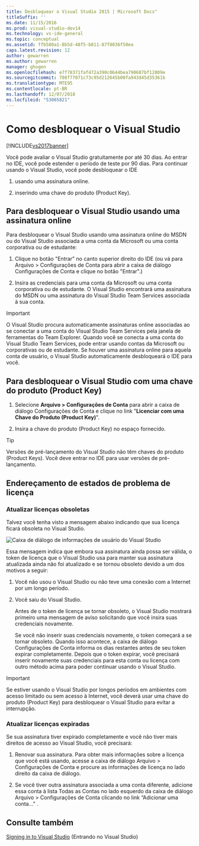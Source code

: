 ```yaml
---
title: Desbloquear o Visual Studio 2015 | Microsoft Docs"
titleSuffix: ''
ms.date: 11/15/2016
ms.prod: visual-studio-dev14
ms.technology: vs-ide-general
ms.topic: conceptual
ms.assetid: ffb580a1-8b5d-48f5-b811-87f8036f50ea
caps.latest.revision: 12
author: gewarren
ms.author: gewarren
manager: ghogen
ms.openlocfilehash: e7f78371faf472a390c0644bea790687bf12809e
ms.sourcegitcommit: 708f77071c73c95d212645b00fa943d45d35361b
ms.translationtype: MTE95
ms.contentlocale: pt-BR
ms.lasthandoff: 12/07/2018
ms.locfileid: "53065821"
---
```

# <a name="how-to-unlock-visual-studio"></a>Como desbloquear o Visual Studio
[!INCLUDE[vs2017banner](../includes/vs2017banner.md)]

Você pode avaliar o Visual Studio gratuitamente por até 30 dias. Ao entrar no IDE, você pode estender o período de teste por 90 dias. Para continuar usando o Visual Studio, você pode desbloquear o IDE

1.  usando uma assinatura online.

2.  inserindo uma chave do produto (Product Key).

## <a name="to-unlock-visual-studio-using-an-online-subscription"></a>Para desbloquear o Visual Studio usando uma assinatura online
 Para desbloquear o Visual Studio usando uma assinatura online do MSDN ou do Visual Studio associada a uma conta da Microsoft ou uma conta corporativa ou de estudante:

1.  Clique no botão "Entrar" no canto superior direito do IDE (ou vá para Arquivo > Configurações de Conta para abrir a caixa de diálogo Configurações de Conta e clique no botão "Entrar".)

2.  Insira as credenciais para uma conta da Microsoft ou uma conta corporativa ou de estudante. O Visual Studio encontrará uma assinatura do MSDN ou uma assinatura do Visual Studio Team Services associada à sua conta.

> [!IMPORTANT]
>  O Visual Studio procura automaticamente assinaturas online associadas ao se conectar a uma conta do Visual Studio Team Services pela janela de ferramentas do Team Explorer. Quando você se conecta a uma conta do Visual Studio Team Services, pode entrar usando contas da Microsoft ou corporativas ou de estudante. Se houver uma assinatura online para aquela conta de usuário, o Visual Studio automaticamente desbloqueará o IDE para você.

## <a name="to-unlock-visual-studio-with-a-product-key"></a>Para desbloquear o Visual Studio com uma chave do produto (Product Key)

1.  Selecione **Arquivo > Configurações de Conta** para abrir a caixa de diálogo Configurações de Conta e clique no link "**Licenciar com uma Chave do Produto (Product Key)**".

2.  Insira a chave do produto (Product Key) no espaço fornecido.

> [!TIP]
>  Versões de pré-lançamento do Visual Studio não têm chaves do produto (Product Keys). Você deve entrar no IDE para usar versões de pré-lançamento.

## <a name="addressing-license-problem-states"></a>Endereçamento de estados de problema de licença

### <a name="updating-stale-licenses"></a>Atualizar licenças obsoletas
 Talvez você tenha visto a mensagem abaixo indicando que sua licença ficará obsoleta no Visual Studio.

 ![Caixa de diálogo de informações de usuário do Visual Studio](../ide/media/vs2013-userinfo.png "VS2013_UserInfo")

 Essa mensagem indica que embora sua assinatura ainda possa ser válida, o token de licença que o Visual Studio usa para manter sua assinatura atualizada ainda não foi atualizado e se tornou obsoleto devido a um dos motivos a seguir:

1. Você não usou o Visual Studio ou não teve uma conexão com a Internet por um longo período.

2. Você saiu do Visual Studio.

   Antes de o token de licença se tornar obsoleto, o Visual Studio mostrará primeiro uma mensagem de aviso solicitando que você insira suas credenciais novamente.

   Se você não inserir suas credenciais novamente, o token começará a se tornar obsoleto. Quando isso acontece, a caixa de diálogo Configurações de Conta informa os dias restantes antes de seu token expirar completamente. Depois que o token expirar, você precisará inserir novamente suas credenciais para esta conta ou licença com outro método acima para poder continuar usando o Visual Studio.

> [!IMPORTANT]
>  Se estiver usando o Visual Studio por longos períodos em ambientes com acesso limitado ou sem acesso à Internet, você deverá usar uma chave do produto (Product Key) para desbloquear o Visual Studio para evitar a interrupção.

### <a name="updating-expired-licenses"></a>Atualizar licenças expiradas
 Se sua assinatura tiver expirado completamente e você não tiver mais direitos de acesso ao Visual Studio, você precisará:

1.  Renovar sua assinatura. Para obter mais informações sobre a licença que você está usando, acesse a caixa de diálogo Arquivo > Configurações de Conta e procure as informações de licença no lado direito da caixa de diálogo.

2.  Se você tiver outra assinatura associada a uma conta diferente, adicione essa conta à lista Todas as Contas no lado esquerdo da caixa de diálogo Arquivo > Configurações de Conta clicando no link “Adicionar uma conta...” .

## <a name="see-also"></a>Consulte também
 [Signing in to Visual Studio](../ide/signing-in-to-visual-studio.md) (Entrando no Visual Studio)
